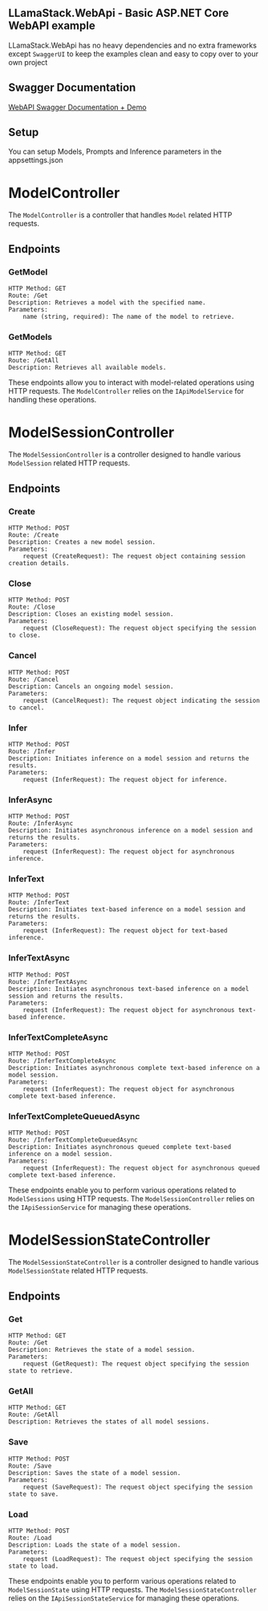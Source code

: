 ﻿## LLamaStack.WebApi - Basic ASP.NET Core WebAPI example
LLamaStack.WebApi has no heavy dependencies and no extra frameworks except `SwaggerUI` to keep the examples clean and easy to copy over to your own project

## Swagger Documentation
[WebAPI Swagger Documentation + Demo](https://api.llama-stack.com/swagger/index.html)

## Setup
You can setup Models, Prompts and Inference parameters in the appsettings.json


# ModelController

The `ModelController` is a controller that handles `Model` related HTTP requests.


## Endpoints

### GetModel

    HTTP Method: GET
    Route: /Get
    Description: Retrieves a model with the specified name.
    Parameters:
        name (string, required): The name of the model to retrieve.

### GetModels

    HTTP Method: GET
    Route: /GetAll
    Description: Retrieves all available models.

These endpoints allow you to interact with model-related operations using HTTP requests. The `ModelController` relies on the `IApiModelService` for handling these operations.



# ModelSessionController

The `ModelSessionController` is a controller designed to handle various `ModelSession` related HTTP requests.

## Endpoints

### Create

    HTTP Method: POST
    Route: /Create
    Description: Creates a new model session.
    Parameters:
        request (CreateRequest): The request object containing session creation details.

### Close

    HTTP Method: POST
    Route: /Close
    Description: Closes an existing model session.
    Parameters:
        request (CloseRequest): The request object specifying the session to close.

### Cancel

    HTTP Method: POST
    Route: /Cancel
    Description: Cancels an ongoing model session.
    Parameters:
        request (CancelRequest): The request object indicating the session to cancel.

### Infer

    HTTP Method: POST
    Route: /Infer
    Description: Initiates inference on a model session and returns the results.
    Parameters:
        request (InferRequest): The request object for inference.

### InferAsync

    HTTP Method: POST
    Route: /InferAsync
    Description: Initiates asynchronous inference on a model session and returns the results.
    Parameters:
        request (InferRequest): The request object for asynchronous inference.

### InferText

    HTTP Method: POST
    Route: /InferText
    Description: Initiates text-based inference on a model session and returns the results.
    Parameters:
        request (InferRequest): The request object for text-based inference.

### InferTextAsync

    HTTP Method: POST
    Route: /InferTextAsync
    Description: Initiates asynchronous text-based inference on a model session and returns the results.
    Parameters:
        request (InferRequest): The request object for asynchronous text-based inference.

### InferTextCompleteAsync

    HTTP Method: POST
    Route: /InferTextCompleteAsync
    Description: Initiates asynchronous complete text-based inference on a model session.
    Parameters:
        request (InferRequest): The request object for asynchronous complete text-based inference.

### InferTextCompleteQueuedAsync

    HTTP Method: POST
    Route: /InferTextCompleteQueuedAsync
    Description: Initiates asynchronous queued complete text-based inference on a model session.
    Parameters:
        request (InferRequest): The request object for asynchronous queued complete text-based inference.

These endpoints enable you to perform various operations related to `ModelSessions` using HTTP requests. The `ModelSessionController` relies on the `IApiSessionService` for managing these operations.



# ModelSessionStateController

The `ModelSessionStateController` is a controller designed to handle various `ModelSessionState` related HTTP requests.


## Endpoints

### Get

    HTTP Method: GET
    Route: /Get
    Description: Retrieves the state of a model session.
    Parameters:
        request (GetRequest): The request object specifying the session state to retrieve.

### GetAll

    HTTP Method: GET
    Route: /GetAll
    Description: Retrieves the states of all model sessions.

### Save

    HTTP Method: POST
    Route: /Save
    Description: Saves the state of a model session.
    Parameters:
        request (SaveRequest): The request object specifying the session state to save.

### Load

    HTTP Method: POST
    Route: /Load
    Description: Loads the state of a model session.
    Parameters:
        request (LoadRequest): The request object specifying the session state to load.

These endpoints enable you to perform various operations related to `ModelSessionState` using HTTP requests. The `ModelSessionStateController` relies on the `IApiSessionStateService` for managing these operations.